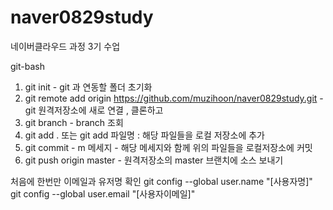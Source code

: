 # naver0829study
네이버클라우드 과정 3기 수업 


git-bash

1. git init - git 과 연동할 폴더 초기화
2. git remote add origin https://github.com/muzihoon/naver0829study.git -git 원격저장소에 새로 연결 , 클론하고
3. git branch - branch 조회
4. git add . 또는 git add 파일명 : 해당 파일들을 로컬 저장소에 추가
5. git commit - m 메세지 - 해당 메세지와 함께 위의 파일들을 로컬저장소에 커밋
6. git push origin master - 원격저장소의 master 브랜치에 소스 보내기


처음에 한번만 이메일과 유저명 확인
git config --global user.name "[사용자명]"
git config --global user.email "[사용자이메일]"
